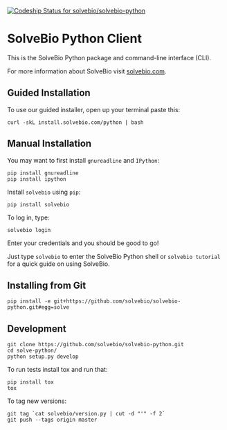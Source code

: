 [ ![Codeship Status for
solvebio/solvebio-python](https://codeship.com/projects/dbb781b0-c424-0132-0b9d-0e5e844ed5eb/status?branch=master)](https://codeship.com/projects/74046)


SolveBio Python Client
======================

This is the SolveBio Python package and command-line interface (CLI).

For more information about SolveBio visit [solvebio.com](https://www.solvebio.com).


Guided Installation
-------------------

To use our guided installer, open up your terminal paste this:

    curl -skL install.solvebio.com/python | bash



Manual Installation
-------------------

You may want to first install `gnureadline` and `IPython`:

    pip install gnureadline
    pip install ipython


Install `solvebio` using `pip`:

    pip install solvebio


To log in, type:

    solvebio login

Enter your credentials and you should be good to go!

Just type `solvebio` to enter the SolveBio Python shell or `solvebio tutorial`
for a quick guide on using SolveBio.


Installing from Git
-------------------

    pip install -e git+https://github.com/solvebio/solvebio-python.git#egg=solve



Development
-----------

    git clone https://github.com/solvebio/solvebio-python.git
    cd solve-python/
    python setup.py develop

To run tests install tox and run that:

    pip install tox
    tox

To tag new versions:

    git tag `cat solvebio/version.py | cut -d "'" -f 2`
    git push --tags origin master
